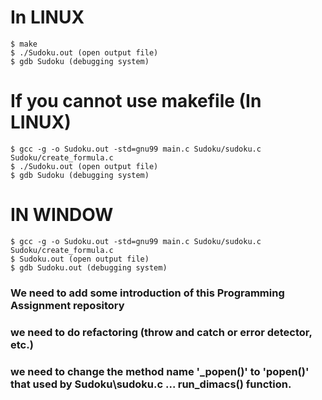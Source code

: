 # In LINUX
```
$ make
$ ./Sudoku.out (open output file)
$ gdb Sudoku (debugging system)
```

# If you cannot use makefile (In LINUX)
```
$ gcc -g -o Sudoku.out -std=gnu99 main.c Sudoku/sudoku.c Sudoku/create_formula.c
$ ./Sudoku.out (open output file)
$ gdb Sudoku (debugging system)
```

# IN WINDOW
```
$ gcc -g -o Sudoku.out -std=gnu99 main.c Sudoku/sudoku.c Sudoku/create_formula.c
$ Sudoku.out (open output file)
$ gdb Sudoku.out (debugging system)
```

### We need to add some introduction of this Programming Assignment repository
### we need to do refactoring (throw and catch or error detector, etc.)
### we need to change the method name '_popen()' to 'popen()' that used by Sudoku\sudoku.c ... run_dimacs() function.
